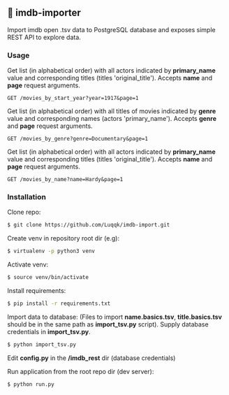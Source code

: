 ## 🎥 imdb-importer

Import imdb open .tsv data to PostgreSQL database and exposes simple REST API to explore data.

### **Usage**

Get list (in alphabetical order) with all actors indicated by **primary_name** value and corresponding titles (titles 'original_title'). Accepts **name** and **page** request arguments.

```http
GET /movies_by_start_year?year=1917&page=1
```

Get list (in alphabetical order) with all titles of movies indicated by **genre** value and corresponding names (actors 'primary_name').
Accepts **genre** and **page** request arguments.

```http
GET /movies_by_genre?genre=Documentary&page=1
```

Get list (in alphabetical order) with all actors indicated by **primary_name** value and corresponding titles (titles 'original_title').
Accepts **name** and **page** request arguments.

```http
GET /movies_by_name?name=Hardy&page=1
```

### **Installation**

Clone repo:

```bash
$ git clone https://github.com/Luqqk/imdb-import.git
```

Create venv in repository root dir (e.g):

```bash
$ virtualenv -p python3 venv
```

Activate venv:

```bash
$ source venv/bin/activate
```

Install requirements:

```bash
$ pip install -r requirements.txt
```

Import data to database: (Files to import **name.basics.tsv**, **title.basics.tsv** should be in the same path as **import_tsv.py** script). Supply database credentials in **import_tsv.py**.

```bash
$ python import_tsv.py
```

Edit **config.py** in the **/imdb_rest** dir (database credentials)

Run application from the root repo dir (dev server):

```bash
$ python run.py
```
